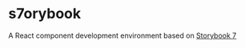 # s7orybook

A React component development environment based on [Storybook 7](https://storybook.js.org/blog/7-0-beta/)
